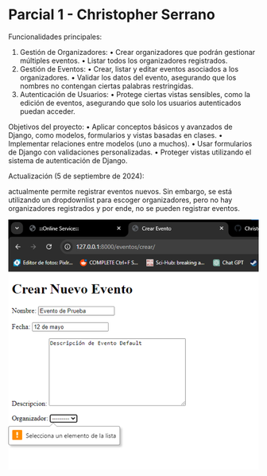 # Parcial 1 - Christopher Serrano


Funcionalidades principales:
1.	Gestión de Organizadores:
•	Crear organizadores que podrán gestionar múltiples eventos.
•	Listar todos los organizadores registrados.
2.	Gestión de Eventos:
•	Crear, listar y editar eventos asociados a los organizadores.
•	Validar los datos del evento, asegurando que los nombres no contengan ciertas palabras restringidas.
3.	Autenticación de Usuarios:
•	Protege ciertas vistas sensibles, como la edición de eventos, asegurando que solo los usuarios autenticados puedan acceder.

Objetivos del proyecto:
•	Aplicar conceptos básicos y avanzados de Django, como modelos, formularios y vistas basadas en clases.
•	Implementar relaciones entre modelos (uno a muchos).
•	Usar formularios de Django con validaciones personalizadas.
•	Proteger vistas utilizando el sistema de autenticación de Django.



Actualización (5 de septiembre de 2024):

actualmente permite registrar eventos nuevos. Sin embargo, se está utilizando un dropdownlist para escoger organizadores, pero no hay organizadores registrados y por ende, no se pueden registrar eventos.

![alt text](image-2.png)